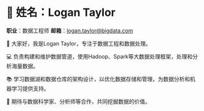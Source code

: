 # 👤 姓名：Logan Taylor
**职业**：数据工程师
**邮箱**：logan.taylor@bigdata.com

👋 大家好，我是Logan Taylor，专注于数据工程和数据处理。

💻 负责构建和维护数据管道，使用Hadoop、Spark等大数据处理框架，处理和分析海量数据。

📚 学习数据湖和数据仓库的架构设计，以优化数据存储和管理，为数据分析和机器学习提供支持。

🤝 期待与数据科学家、分析师等合作，共同挖掘数据的价值。
